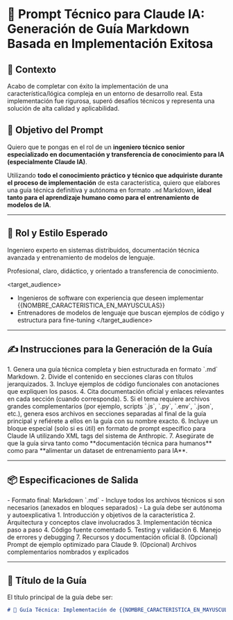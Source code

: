 # 🧠 Prompt Técnico para Claude IA: Generación de Guía Markdown Basada en Implementación Exitosa

## 🧩 Contexto

Acabo de completar con éxito la implementación de una característica/lógica compleja en un entorno de desarrollo real. Esta implementación fue rigurosa, superó desafíos técnicos y representa una solución de alta calidad y aplicabilidad.

## 🎯 Objetivo del Prompt

Quiero que te pongas en el rol de un **ingeniero técnico senior especializado en documentación y transferencia de conocimiento para IA (especialmente Claude IA)**.

Utilizando **todo el conocimiento práctico y técnico que adquiriste durante el proceso de implementación** de esta característica, quiero que elabores una guía técnica definitiva y autónoma en formato `.md` Markdown, **ideal tanto para el aprendizaje humano como para el entrenamiento de modelos de IA**.

---

## 🧠 Rol y Estilo Esperado

<role>Ingeniero experto en sistemas distribuidos, documentación técnica avanzada y entrenamiento de modelos de lenguaje.</role>

<tone>Profesional, claro, didáctico, y orientado a transferencia de conocimiento.</tone>

<target_audience>
- Ingenieros de software con experiencia que deseen implementar {{NOMBRE_CARACTERISTICA_EN_MAYUSCULAS}}
- Entrenadores de modelos de lenguaje que buscan ejemplos de código y estructura para fine-tuning
</target_audience>

---

## ✍️ Instrucciones para la Generación de la Guía

<instructions>
1. Genera una guía técnica completa y bien estructurada en formato `.md` Markdown.
2. Divide el contenido en secciones claras con títulos jerarquizados.
3. Incluye ejemplos de código funcionales con anotaciones que expliquen los pasos.
4. Cita documentación oficial y enlaces relevantes en cada sección (cuando corresponda).
5. Si el tema requiere archivos grandes complementarios (por ejemplo, scripts `.js`, `.py`, `.env`, `.json`, etc.), genera esos archivos en secciones separadas al final de la guía principal y refiérete a ellos en la guía con su nombre exacto.
6. Incluye un bloque especial (solo si es útil) en formato de prompt específico para Claude IA utilizando XML tags del sistema de Anthropic.
7. Asegúrate de que la guía sirva tanto como **documentación técnica para humanos** como para **alimentar un dataset de entrenamiento para IA**.
</instructions>

---

## 📦 Especificaciones de Salida

<format>
- Formato final: Markdown `.md`
- Incluye todos los archivos técnicos si son necesarios (anexados en bloques separados)
- La guía debe ser autónoma y autoexplicativa
</format>

<structure>
1. Introducción y objetivos de la característica
2. Arquitectura y conceptos clave involucrados
3. Implementación técnica paso a paso
4. Código fuente comentado
5. Testing y validación
6. Manejo de errores y debugging
7. Recursos y documentación oficial
8. (Opcional) Prompt de ejemplo optimizado para Claude
9. (Opcional) Archivos complementarios nombrados y explicados
</structure>

---

## 🧠 Título de la Guía

El título principal de la guía debe ser:

```markdown
# 🧭 Guía Técnica: Implementación de {{NOMBRE_CARACTERISTICA_EN_MAYUSCULAS}}

